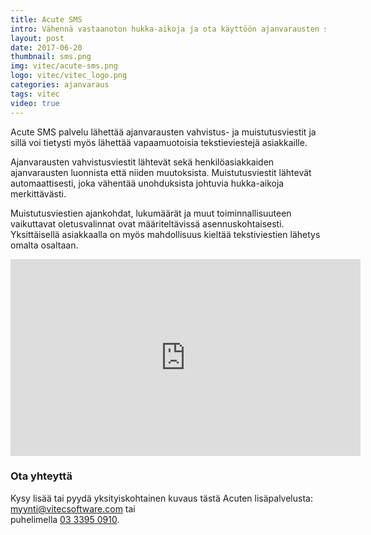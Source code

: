 ```yaml
---
title: Acute SMS
intro: Vähennä vastaanoton hukka-aikoja ja ota käyttöön ajanvarausten sms-viestit.
layout: post
date: 2017-06-20
thumbnail: sms.png
img: vitec/acute-sms.png
logo: vitec/vitec_logo.png
categories: ajanvaraus
tags: vitec
video: true
---
```

Acute SMS palvelu lähettää ajanvarausten vahvistus- ja muistutusviestit ja sillä voi tietysti myös lähettää vapaamuotoisia tekstieviestejä asiakkaille.

Ajanvarausten vahvistusviestit lähtevät sekä henkilöasiakkaiden ajanvarausten luonnista että niiden muutoksista. Muistutusviestit lähtevät automaattisesti, joka vähentää unohduksista johtuvia hukka-aikoja merkittävästi.

Muistutusviestien ajankohdat, lukumäärät ja muut toiminnallisuuteen vaikuttavat oletusvalinnat ovat määriteltävissä asennuskohtaisesti.
Yksittäisellä asiakkaalla on myös mahdollisuus kieltää tekstiviestien lähetys omalta osaltaan.

<iframe width="560" height="315" src="https://www.youtube.com/embed/IV4l6RdYm50" frameborder="0" allow="autoplay; encrypted-media" allowfullscreen></iframe>

### Ota yhteyttä
 
Kysy lisää tai pyydä yksityiskohtainen kuvaus tästä Acuten lisäpalvelusta:  
[myynti@vitecsoftware.com](mailto://myynti@vitecsoftware.com) tai  
puhelimella [03 3395 0910](tel://+358333950910).

